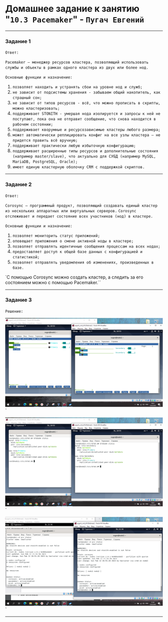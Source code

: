 # Домашнее задание к занятию "`10.3 Pacemaker`" - `Пугач Евгений`


---

### Задание 1

`Ответ:`

`Pacemaker — менеджер ресурсов кластера, позволяющий использовать службы и объекты в рамках одного кластера из двух или более нод.`

`Основные функции и назначение:`

1. `позволяет находить и устранять сбои на уровне нод и служб;`
2. `не зависит от подсистемы хранения - забываем общий накопитель, как страшный сон;`
3. `не зависит от типов ресурсов - всё, что можно прописать в скрипты, можно кластеризовать;`
4. `поддерживает STONITH - умершая нода изолируется и запросы к ней не поступают, пока она не отправит сообщение, что снова находится в рабочем состоянии;`
5. `поддерживает кворумные и ресурсозависимые кластеры любого размера;`
6. `может автоматически реплицировать конфиг на все узлы кластера — не придется править всё вручную;`
7. `поддерживает практически любую избыточную конфигурацию;`
8. `поддерживает расширенные типы ресурсов и дополнительные состояния (например master/slave), что актуально для СУБД (например MySQL, MariaDB, PostgreSQL, Oracle);`
9. `имеет единую кластерную оболочку CRM с поддержкой скриптов.`


---

### Задание 2

`Ответ:`

`Corosync — программный продукт, позволяющий создавать единый кластер из нескольких аппаратных или виртуальных серверов.`
`Corosync отслеживает и передает состояние всех участников (нод) в кластере.`

`Основные функции и назначение:`

1. `позволяет мониторить статус приложений;`
2. `оповещает приложения о смене активной ноды в кластере;`
3. `позволяет отправлять идентичные сообщения процессам на всех нодах;`
4. `предоставляет доступ к общей базе данных с конфигурацией и статистикой;`
5. `позволяет отправлять уведомления об изменениях, произведенных в базе.`

`С помощью Corosync можно создать кластер, а следить за его состоянием можно с помощью Pacemaker.``


---

### Задание 3

`Решение:`

![Скриншот 1](https://github.com/PugachEV72/Images/blob/master/2023-02-12_18-53-59.png)`

![Скриншот 2](https://github.com/PugachEV72/Images/blob/master/2023-02-12_18-55-12.png)`

![Скриншот 3](https://github.com/PugachEV72/Images/blob/master/2023-02-12_21-36-10.png)`

---
